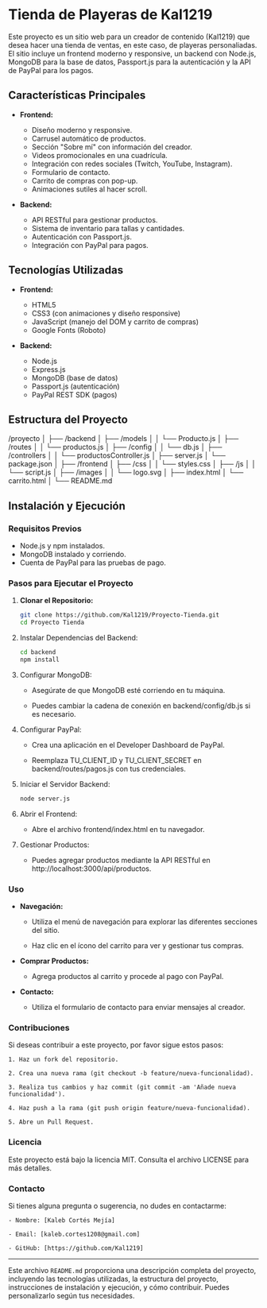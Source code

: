 # Tienda de Playeras de Kal1219

Este proyecto es un sitio web para un creador de contenido (Kal1219) que desea hacer una tienda de ventas, en este caso, de playeras personaliadas. El sitio incluye un frontend moderno y responsive, un backend con Node.js, MongoDB para la base de datos, Passport.js para la autenticación y la API de PayPal para los pagos.

## Características Principales

- **Frontend:**
  - Diseño moderno y responsive.
  - Carrusel automático de productos.
  - Sección "Sobre mí" con información del creador.
  - Videos promocionales en una cuadrícula.
  - Integración con redes sociales (Twitch, YouTube, Instagram).
  - Formulario de contacto.
  - Carrito de compras con pop-up.
  - Animaciones sutiles al hacer scroll.

- **Backend:**
  - API RESTful para gestionar productos.
  - Sistema de inventario para tallas y cantidades.
  - Autenticación con Passport.js.
  - Integración con PayPal para pagos.

## Tecnologías Utilizadas

- **Frontend:**
  - HTML5
  - CSS3 (con animaciones y diseño responsive)
  - JavaScript (manejo del DOM y carrito de compras)
  - Google Fonts (Roboto)

- **Backend:**
  - Node.js
  - Express.js
  - MongoDB (base de datos)
  - Passport.js (autenticación)
  - PayPal REST SDK (pagos)

## Estructura del Proyecto
/proyecto
│
├── /backend
│ ├── /models
│ │ └── Producto.js
│ ├── /routes
│ │ └── productos.js
│ ├── /config
│ │ └── db.js
│ ├── /controllers
│ │ └── productosController.js
│ ├── server.js
│ └── package.json
│
├── /frontend
│ ├── /css
│ │ └── styles.css
│ ├── /js
│ │ └── script.js
│ ├── /images
│ │ └── logo.svg
│ ├── index.html
│ └── carrito.html
│
└── README.md


## Instalación y Ejecución

### Requisitos Previos

- Node.js y npm instalados.
- MongoDB instalado y corriendo.
- Cuenta de PayPal para las pruebas de pago.

### Pasos para Ejecutar el Proyecto

1. **Clonar el Repositorio:**

   ```bash
   git clone https://github.com/Kal1219/Proyecto-Tienda.git
   cd Proyecto Tienda
   ```

2. Instalar Dependencias del Backend:

    ```bash
    cd backend
    npm install
    ```
3. Configurar MongoDB:

    - Asegúrate de que MongoDB esté corriendo en tu máquina.

    - Puedes cambiar la cadena de conexión en backend/config/db.js si es necesario.

4. Configurar PayPal:

    - Crea una aplicación en el Developer Dashboard de PayPal.

    - Reemplaza TU_CLIENT_ID y TU_CLIENT_SECRET en backend/routes/pagos.js con tus credenciales.

5. Iniciar el Servidor Backend:

    ```bash
    node server.js
    ```

6. Abrir el Frontend:

    - Abre el archivo frontend/index.html en tu navegador.

7. Gestionar Productos:

    - Puedes agregar productos mediante la API RESTful en http://localhost:3000/api/productos.

### Uso

 - **Navegación:**

    - Utiliza el menú de navegación para explorar las diferentes secciones del  sitio.

    - Haz clic en el ícono del carrito para ver y gestionar tus compras.

- **Comprar Productos:**

    - Agrega productos al carrito y procede al pago con PayPal.

- **Contacto:**

    - Utiliza el formulario de contacto para enviar mensajes al creador.

### Contribuciones

Si deseas contribuir a este proyecto, por favor sigue estos pasos:

    1. Haz un fork del repositorio.

    2. Crea una nueva rama (git checkout -b feature/nueva-funcionalidad).

    3. Realiza tus cambios y haz commit (git commit -am 'Añade nueva funcionalidad').

    4. Haz push a la rama (git push origin feature/nueva-funcionalidad).

    5. Abre un Pull Request.

### Licencia

Este proyecto está bajo la licencia MIT. Consulta el archivo LICENSE para más detalles.

### Contacto

Si tienes alguna pregunta o sugerencia, no dudes en contactarme:

    - Nombre: [Kaleb Cortés Mejía]

    - Email: [kaleb.cortes1208@gmail.com]

    - GitHub: [https://github.com/Kal1219]

---


Este archivo `README.md` proporciona una descripción completa del proyecto, incluyendo las tecnologías utilizadas, la estructura del proyecto, instrucciones de instalación y ejecución, y cómo contribuir. Puedes personalizarlo según tus necesidades.